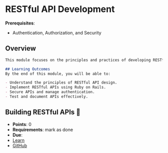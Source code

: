 # RESTful API Development

**Prerequisites**:
- Authentication, Authorization, and Security

## Overview
```md
This module focuses on the principles and practices of developing RESTful APIs using Ruby on Rails. You will learn how to design and implement APIs that can be consumed by various clients (eg web and mobile applications).

## Learning Outcomes
By the end of this module, you will be able to:

- Understand the principles of RESTful API design.
- Implement RESTful APIs using Ruby on Rails.
- Secure APIs and manage authentication.
- Test and document APIs effectively.
```

<!-- TODO: add quiz / points https://github.com/DPI-WE/rails-building-apis/issues/3 -->
## Building RESTful APIs 🤖
- **Points**: 0
- **Requirements**: mark as done
- **Due**:
- [Learn](https://learn.firstdraft.com/lessons/328-rails-building-apis)
- [GitHub](https://github.com/DPI-WE/rails-building-apis)
